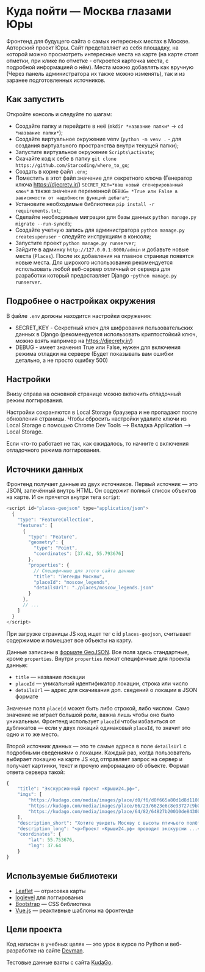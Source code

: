 # Куда пойти — Москва глазами Юры

Фронтенд для будущего сайта о самых интересных местах в Москве. Авторский проект Юры.
Сайт представляет из себя площадку, на которой можно просмотреть интересные места на карте (на карте стоят отметки, при клике по отметке - откроется карточка места, с подробной информацией о нём).
Места можно добавлять как вручную (Через панель администратора их также можно изменять), так и из заранее подготовленных источников.


## Как запустить
Откройте консоль и следуйте по шагам:
* Создайте папку и перейдите в неё (```mkdir *название папки*``` -> ```cd *название папки*```);
* Создайте виртуальное окружение venv (```python -m venv .``` - для создания виртуального пространства внутри текущей папки);
* Запустите виртуальное окружение ```Scripts\activate```;
* Скачайте код к себе в папку ```git clone https://github.com/Starcoding/where_to_go```;
* Создать в корне файл ```.env```;
* Поместить в этот файл значение для секретного ключа (Генератор ключа https://djecrety.ir/) ```SECRET_KEY=*ваш новый сгенерированный ключ*``` а также значение переменной ```DEBUG= *True или False в зависимости от надобности функций дебага*```;
* Установите необходимые библиотеки ```pip install -r requirements.txt```;
* Сделайте необходимые миграции для базы данных ```python manage.py migrate --run-syncdb```;
* Создайте учетную запись для администратора ```python manage.py createsuperuser``` - следуйте инструкциям в консоли;
* Запустите проект ```python manage.py runserver```;
* Зайдите в админку ```http://127.0.0.1:8000/admin``` и добавьте новые места (```Places```). После их добавления на главное странице появятся новые места.
Для широкого использования рекомендуется использовать любой веб-сервер отличный от сервера для разработки который предоставляет Django -```python manage.py runserver```.
## Подробнее о настройках окружения
В файле ```.env``` должны находится настройки окружения:
* SECRET_KEY - Секретный ключ для шифрования пользовательских данных в Django (рекомендуется использовать криптостойкий ключ, можно взять например на https://djecrety.ir/)
* DEBUG - имеет значения True или False, нужен для включения режима отладки на сервере (Будет показывать вам ошибки детально, а не просто ошибку 500)

## Настройки

Внизу справа на основной странице можно включить отладочный режим логгирования.



Настройки сохраняются в Local Storage браузера и не пропадают после обновления страницы. Чтобы сбросить настройки удалите ключи из Local Storage с помощью Chrome Dev Tools —&gt; Вкладка Application —&gt; Local Storage.

Если что-то работает не так, как ожидалось, то начните с включения отладочного режима логгирования.

<a href="#" id="data-sources"></a>

## Источники данных

Фронтенд получает данные из двух источников. Первый источник — это JSON, запечённый внутрь HTML. Он содержит полный список объектов на карте. И он прячется внутри тега `script`:

```javascript
<script id="places-geojson" type="application/json">
  {
    "type": "FeatureCollection",
    "features": [
      {
        "type": "Feature",
        "geometry": {
          "type": "Point",
          "coordinates": [37.62, 55.793676]
        },
        "properties": {
          // Специфичные для этого сайта данные
          "title": "Легенды Москвы",
          "placeId": "moscow_legends",
          "detailsUrl": "./places/moscow_legends.json"
        }
      },
      // ...
    ]
  }
</script>
```

При загрузке страницы JS код ищет тег с id `places-geojson`, считывает содержимое и помещает все объекты на карту.

Данные записаны в [формате GeoJSON](https://ru.wikipedia.org/wiki/GeoJSON). Все поля здесь стандартные, кроме `properties`. Внутри `properties` лежат специфичные для проекта данные:

* `title` — название локации
* `placeId` — уникальный идентификатор локации, строка или число
* `detailsUrl` — адрес для скачивания доп. сведений о локации в JSON формате

Значение поля `placeId` может быть либо строкой, либо числом. Само значение не играет большой роли, важна лишь чтобы оно было уникальным. Фронтенд использует `placeId` чтобы избавиться от дубликатов — если у двух локаций одинаковый `placeId`, то значит это одно и то же место.

Второй источник данных — это те самые адреса в поле `detailsUrl` c подробными сведениями о локации. Каждый раз, когда пользователь выбирает локацию на карте JS код отправляет запрос на сервер и получает картинки, текст и прочую информацию об объекте. Формат ответа сервера такой:

```javascript
{
    "title": "Экскурсионный проект «Крыши24.рф»",
    "imgs": [
        "https://kudago.com/media/images/place/d0/f6/d0f665a80d1d8d110826ba797569df02.jpg",
        "https://kudago.com/media/images/place/66/23/6623e6c8e93727c9b0bb198972d9e9fa.jpg",
        "https://kudago.com/media/images/place/64/82/64827b20010de8430bfc4fb14e786c19.jpg",
    ],
    "description_short": "Хотите увидеть Москву с высоты птичьего полёта?",
    "description_long": "<p>Проект «Крыши24.рф» проводит экскурсии ...</p>",
    "coordinates": {
        "lat": 55.753676,
        "lng": 37.64
    }
}
```

## Используемые библиотеки

* [Leaflet](https://leafletjs.com/) — отрисовка карты
* [loglevel](https://www.npmjs.com/package/loglevel) для логгирования
* [Bootstrap](https://getbootstrap.com/) — CSS библиотека
* [Vue.js](https://ru.vuejs.org/) — реактивные шаблоны на фронтенде

## Цели проекта

Код написан в учебных целях — это урок в курсе по Python и веб-разработке на сайте [Devman](https://dvmn.org).

Тестовые данные взяты с сайта [KudaGo](https://kudago.com).
